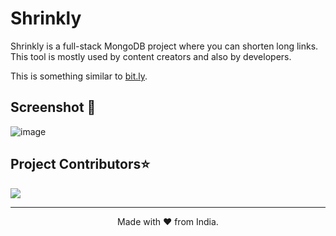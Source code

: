 # Shrinkly
Shrinkly is a full-stack MongoDB project where you can shorten long links. This tool is mostly used by content creators and also by developers. 

This is something similar to [bit.ly](https://bit.ly/). 

## Screenshot 📸

![image](https://user-images.githubusercontent.com/79099734/197540255-c5898acc-4fc1-45d0-bef3-8359eda1e7ed.png)

<h2>Project Contributors⭐</h2>
<!-- <table align="center">
<tr>
<td> -->
<a href="https://github.com/Susmita-Dey/Shrinkly/graphs/contributors">
  <img src="https://contrib.rocks/image?repo=Susmita-Dey/Shrinkly" /> 
</a>
<!-- </td>
</tr>
</table> -->

---

<p align="center">
  Made with ❤ from India.
</p>
